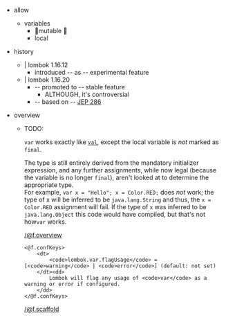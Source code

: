 * allow
  * variables
    * 👀mutable 👀
    * local
* history
  * | lombok 1.16.12
    * introduced -- as -- experimental feature
  * | lombok 1.16.20
    * -- promoted to -- stable feature
      * ALTHOUGH, it's controversial
    * -- based on -- [JEP 286](http://openjdk.java.net/jeps/286)
      
* overview
  * TODO:
            <p>
                <code>var</code> works exactly like <a href="/features/val"><code>val</code></a>, except the local variable is <em>not</em> marked as <code>final</code>.
            </p><p>
                The type is still entirely derived from the mandatory initializer expression, and any further assignments, while now legal (because the variable is no longer <code>final</code>), aren't looked at to determine the appropriate type.<br />
                For example, <code>var x = "Hello"; x = Color.RED;</code> does <em>not</em> work; the type of x will be inferred to be <code>java.lang.String</code> and thus, the <code>x = Color.RED</code> assignment will fail. If the type of <code>x</code> was inferred to be <code>java.lang.Object</code> this code would have compiled, but that's not how<code>var</code> works.
            </p>
        </@f.overview>

        <@f.confKeys>
            <dt>
                <code>lombok.var.flagUsage</code> = [<code>warning</code> | <code>error</code>] (default: not set)
            </dt><dd>
                Lombok will flag any usage of <code>var</code> as a warning or error if configured.
            </dd>
        </@f.confKeys>
    </@f.scaffold>
